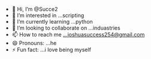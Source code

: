 - 👋 Hi, I’m @Succe2
- 👀 I’m interested in ...scripting
- 🌱 I’m currently learning ...python
- 💞️ I’m looking to collaborate on ...induastries
- 📫 How to reach me ...joshuasuccess254@gmail.com
- 😄 Pronouns: ...he 
- ⚡ Fun fact: ...i love being myself

<!---
Succe2/Succe2 is a ✨ special ✨ repository because its `README.md` (this file) appears on your GitHub profile.
You can click the Preview link to take a look at your changes.
--->
